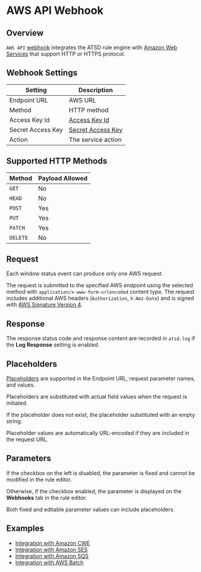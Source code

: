 # AWS API Webhook

## Overview

`AWS API` [webhook](../notifications/README.md) integrates the ATSD rule engine with [Amazon Web Services](https://aws.amazon.com/) that support HTTP or HTTPS protocol.

## Webhook Settings

|**Setting**|**Description**|
|---|---|
|Endpoint URL|AWS URL|
|Method|HTTP method|
|Access Key Id|[Access Key Id](https://docs.aws.amazon.com/general/latest/gr/aws-sec-cred-types.html#access-keys-and-secret-access-keys)|
|Secret Access Key|[Secret Access Key](https://docs.aws.amazon.com/general/latest/gr/aws-sec-cred-types.html#access-keys-and-secret-access-keys)|
|Action|The service action|

## Supported HTTP Methods

| Method | Payload Allowed |
|---|---|
| `GET` | No |
| `HEAD` | No |
| `POST` | Yes |
| `PUT` | Yes |
| `PATCH` | Yes |
| `DELETE` | No |

## Request

Each window status event can produce only one AWS request.

The request is submitted to the specified AWS endpoint using the selected method with `application/x-www-form-urlencoded` content type. The request includes additional AWS headers (`Authorization`, `X-Amz-Date`) and is signed with [AWS Signature Version 4](https://docs.aws.amazon.com/general/latest/gr/signature-version-4.html).

## Response

The response status code and response content are recorded in `atsd.log` if the **Log Response** setting is enabled.

## Placeholders

[Placeholders](../placeholders.md) are supported in the Endpoint URL, request parameter names, and values.

Placeholders are substituted with actual field values when the request is initiated.

If the placeholder does not exist, the placeholder substituted with an empty string.

Placeholder values are automatically URL-encoded if they are included in the request URL.

## Parameters

If the checkbox on the left is disabled, the parameter is fixed and cannot be modified in the rule editor.

Otherwise, if the checkbox enabled, the parameter is displayed on the **Webhooks** tab in the rule editor.

Both fixed and editable parameter values can include placeholders.

## Examples

* [Integration with Amazon CWE](aws-api-cwe.md)
* [Integration with Amazon SES](aws-api-ses.md)
* [Integration with Amazon SQS](aws-api-sqs.md)
* [Integration with AWS Batch](aws-api-batch.md)